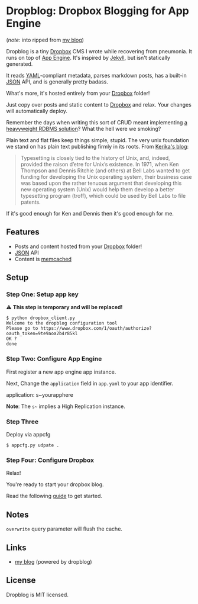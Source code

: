 Dropblog: Dropbox Blogging for App Engine
=========================================

(*note*: into ripped from [my blog](http://mvv.io/posts/1))

Dropblog is a tiny [Dropbox][dropbox] CMS I wrote while recovering from pneumonia. 
It runs on top of [App Engine][appengine].  It's inspired by [Jekyll][jekyll], 
but isn't statically generated.

It reads [YAML](http://yaml.org)-compliant metadata, parses markdown posts, 
has a built-in [JSON](http://json.org) API, and is generally pretty badass.


What's more, it's hosted entirely from your [Dropbox][dropbox] folder! 

Just copy over posts and static content to [Dropbox][dropbox] and relax. 
Your changes will automatically deploy.

Remember the days when writing this sort of CRUD meant implementing [a heavyweight 
RDBMS solution](http://wordpress.com)?  What the hell were we smoking?

Plain text and flat files keep things simple, stupid.  The very unix foundation
we stand on has plain text publishing firmly in its roots. From [Kerika's 
blog](http://blog.kerika.com/?p=197):

> Typesetting is closely tied to the history of Unix, and, indeed, provided 
> the raison d’etre for Unix’s existence.  In 1971, when Ken Thompson and 
> Dennis Ritchie (and others) at Bell Labs wanted to get funding for developing 
> the Unix operating system, their business case was based upon the rather 
> tenuous argument that developing this new operating system (Unix) would help 
> them develop a better typesetting program (troff), which could be used by 
> Bell Labs to file patents.

If it's good enough for Ken and Dennis then it's good enough for me.

Features
--------
- Posts and content hosted from your [Dropbox][dropbox] folder!
- [JSON][json] API
- Content is [memcached][memcached]

Setup
-----

### Step One: Setup app key

:warning: **This step is temporary and will be replaced!** 

    $ python dropbox_client.py
    Welcome to the dropblog configuration tool
    Please go to https://www.dropbox.com/1/oauth/authorize?oauth_token=9te9aoa2b4r85kl
    OK ?
    done

### Step Two: Configure App Engine

First register a new app engine app instance.

Next, Change the `application` field in `app.yaml` to your app identifier.

   application: s~yourapphere

**Note**: The `s~` implies a High Replication instance.

### Step Three

Deploy via appcfg

    $ appcfg.py udpate .

### Step Four: Configure Dropbox

Relax!

You're ready to start your dropbox blog.

Read the following [guide](guide_goes_here) to get started.

Notes
-----

`overwrite` query parameter will flush the cache.

Links
-----
- [my blog](http://mvv.io) (powered by dropblog)

[appengine]: https://appengine.google.com/
[memcached]: http://memcached.org/
[dropbox]: http://db.tt/iEMAoeTW
[json]: http://json.org
[jekyll]: http://jekyllrb.com/

License
-------
Dropblog is MIT licensed.

